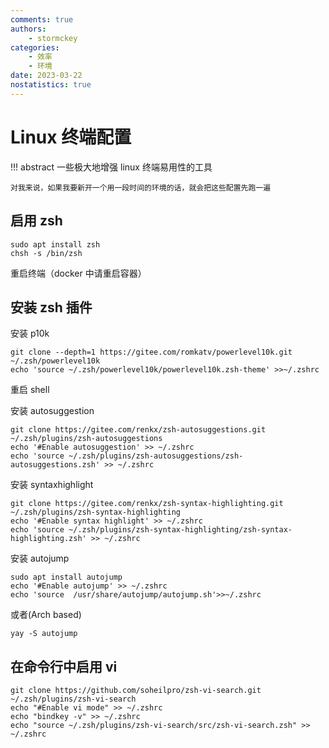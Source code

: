```yaml
---
comments: true
authors:
    - stormckey
categories:
    - 效率
    - 环境
date: 2023-03-22
nostatistics: true
---
```

# Linux 终端配置
!!! abstract
    一些极大地增强 linux 终端易用性的工具

    对我来说，如果我要新开一个用一段时间的环境的话，就会把这些配置先跑一遍
<!-- more -->

## 启用 zsh
```
sudo apt install zsh
chsh -s /bin/zsh
```
重启终端（docker 中请重启容器）

## 安装 zsh 插件

安装 p10k
```
git clone --depth=1 https://gitee.com/romkatv/powerlevel10k.git ~/.zsh/powerlevel10k
echo 'source ~/.zsh/powerlevel10k/powerlevel10k.zsh-theme' >>~/.zshrc
```
重启 shell


安装 autosuggestion
```
git clone https://gitee.com/renkx/zsh-autosuggestions.git ~/.zsh/plugins/zsh-autosuggestions
echo '#Enable autosuggestion' >> ~/.zshrc
echo 'source ~/.zsh/plugins/zsh-autosuggestions/zsh-autosuggestions.zsh' >> ~/.zshrc
```

安装 syntaxhighlight
```
git clone https://gitee.com/renkx/zsh-syntax-highlighting.git ~/.zsh/plugins/zsh-syntax-highlighting
echo '#Enable syntax highlight' >> ~/.zshrc
echo 'source ~/.zsh/plugins/zsh-syntax-highlighting/zsh-syntax-highlighting.zsh' >> ~/.zshrc
```

安装 autojump
```
sudo apt install autojump
echo '#Enable autojump' >> ~/.zshrc
echo 'source  /usr/share/autojump/autojump.sh'>>~/.zshrc
```

或者(Arch based)
```
yay -S autojump
```

## 在命令行中启用 vi
```
git clone https://github.com/soheilpro/zsh-vi-search.git ~/.zsh/plugins/zsh-vi-search
echo "#Enable vi mode" >> ~/.zshrc
echo "bindkey -v" >> ~/.zshrc
echo "source ~/.zsh/plugins/zsh-vi-search/src/zsh-vi-search.zsh" >> ~/.zshrc
```
